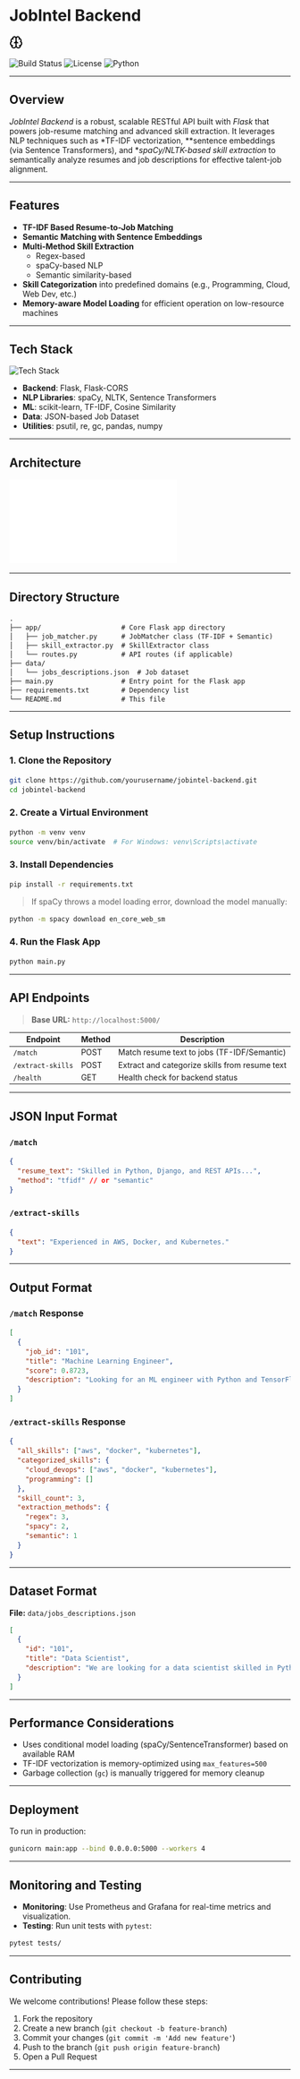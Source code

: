 # JobIntel Backend

![JobIntel Logo](brain.png)  

![Build Status](https://img.shields.io/badge/build-passing-brightgreen) ![License](https://img.shields.io/badge/license-MIT-blue) ![Python](https://img.shields.io/badge/python-3.8%2B-blue)

---

## Overview

*JobIntel Backend* is a robust, scalable RESTful API built with *Flask* that powers job-resume matching and advanced skill extraction. It leverages NLP techniques such as *TF-IDF vectorization, **sentence embeddings (via Sentence Transformers), and **spaCy/NLTK-based skill extraction* to semantically analyze resumes and job descriptions for effective talent-job alignment.

---

## Features

- **TF-IDF Based Resume-to-Job Matching**
- **Semantic Matching with Sentence Embeddings**
- **Multi-Method Skill Extraction**
  - Regex-based
  - spaCy-based NLP
  - Semantic similarity-based
- **Skill Categorization** into predefined domains (e.g., Programming, Cloud, Web Dev, etc.)
- **Memory-aware Model Loading** for efficient operation on low-resource machines

---

## Tech Stack

![Tech Stack](https://via.placeholder.com/728x200.png?text=Tech+Stack+Icons)

- **Backend**: Flask, Flask-CORS
- **NLP Libraries**: spaCy, NLTK, Sentence Transformers
- **ML**: scikit-learn, TF-IDF, Cosine Similarity
- **Data**: JSON-based Job Dataset
- **Utilities**: psutil, re, gc, pandas, numpy

---

## Architecture

![Architecture Diagram](architecture_diagram.mmd)

---

## Directory Structure

```plaintext
.
├── app/                    # Core Flask app directory
│   ├── job_matcher.py      # JobMatcher class (TF-IDF + Semantic)
│   ├── skill_extractor.py  # SkillExtractor class
│   └── routes.py           # API routes (if applicable)
├── data/
│   └── jobs_descriptions.json  # Job dataset
├── main.py                 # Entry point for the Flask app
├── requirements.txt        # Dependency list
└── README.md               # This file
```

---

## Setup Instructions

### 1. Clone the Repository

```bash
git clone https://github.com/yourusername/jobintel-backend.git
cd jobintel-backend
```

### 2. Create a Virtual Environment

```bash
python -m venv venv
source venv/bin/activate  # For Windows: venv\Scripts\activate
```

### 3. Install Dependencies

```bash
pip install -r requirements.txt
```

> If spaCy throws a model loading error, download the model manually:

```bash
python -m spacy download en_core_web_sm
```

### 4. Run the Flask App

```bash
python main.py
```

---

## API Endpoints

> **Base URL:** `http://localhost:5000/`

| Endpoint           | Method | Description                                      |
|--------------------|--------|--------------------------------------------------|
| `/match`           | POST   | Match resume text to jobs (TF-IDF/Semantic)     |
| `/extract-skills`  | POST   | Extract and categorize skills from resume text  |
| `/health`          | GET    | Health check for backend status                 |

---

## JSON Input Format

### `/match`

```json
{
  "resume_text": "Skilled in Python, Django, and REST APIs...",
  "method": "tfidf" // or "semantic"
}
```

### `/extract-skills`

```json
{
  "text": "Experienced in AWS, Docker, and Kubernetes."
}
```

---

## Output Format

### `/match` Response

```json
[
  {
    "job_id": "101",
    "title": "Machine Learning Engineer",
    "score": 0.8723,
    "description": "Looking for an ML engineer with Python and TensorFlow..."
  }
]
```

### `/extract-skills` Response

```json
{
  "all_skills": ["aws", "docker", "kubernetes"],
  "categorized_skills": {
    "cloud_devops": ["aws", "docker", "kubernetes"],
    "programming": []
  },
  "skill_count": 3,
  "extraction_methods": {
    "regex": 3,
    "spacy": 2,
    "semantic": 1
  }
}
```

---

## Dataset Format

**File:** `data/jobs_descriptions.json`

```json
[
  {
    "id": "101",
    "title": "Data Scientist",
    "description": "We are looking for a data scientist skilled in Python, Pandas..."
  }
]
```

---

## Performance Considerations

- Uses conditional model loading (spaCy/SentenceTransformer) based on available RAM
- TF-IDF vectorization is memory-optimized using `max_features=500`
- Garbage collection (`gc`) is manually triggered for memory cleanup

---

## Deployment

To run in production:

```bash
gunicorn main:app --bind 0.0.0.0:5000 --workers 4
```

---

## Monitoring and Testing

- **Monitoring**: Use Prometheus and Grafana for real-time metrics and visualization.
- **Testing**: Run unit tests with `pytest`:

```bash
pytest tests/
```

---

## Contributing

We welcome contributions! Please follow these steps:

1. Fork the repository
2. Create a new branch (`git checkout -b feature-branch`)
3. Commit your changes (`git commit -m 'Add new feature'`)
4. Push to the branch (`git push origin feature-branch`)
5. Open a Pull Request

---
